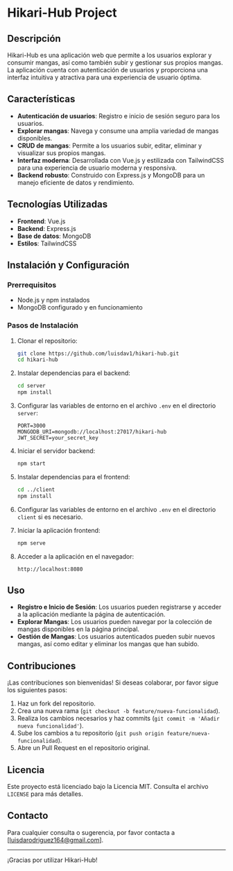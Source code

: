 # Hikari-Hub Project

## Descripción

Hikari-Hub es una aplicación web que permite a los usuarios explorar y consumir mangas, así como también subir y gestionar sus propios mangas. La aplicación cuenta con autenticación de usuarios y proporciona una interfaz intuitiva y atractiva para una experiencia de usuario óptima.

## Características

- **Autenticación de usuarios**: Registro e inicio de sesión seguro para los usuarios.
- **Explorar mangas**: Navega y consume una amplia variedad de mangas disponibles.
- **CRUD de mangas**: Permite a los usuarios subir, editar, eliminar y visualizar sus propios mangas.
- **Interfaz moderna**: Desarrollada con Vue.js y estilizada con TailwindCSS para una experiencia de usuario moderna y responsiva.
- **Backend robusto**: Construido con Express.js y MongoDB para un manejo eficiente de datos y rendimiento.

## Tecnologías Utilizadas

- **Frontend**: Vue.js
- **Backend**: Express.js
- **Base de datos**: MongoDB
- **Estilos**: TailwindCSS

## Instalación y Configuración

### Prerrequisitos

- Node.js y npm instalados
- MongoDB configurado y en funcionamiento

### Pasos de Instalación

1. Clonar el repositorio:
   ```bash
   git clone https://github.com/luisdav1/hikari-hub.git
   cd hikari-hub
   ```

2. Instalar dependencias para el backend:
   ```bash
   cd server
   npm install
   ```

3. Configurar las variables de entorno en el archivo `.env` en el directorio `server`:
   ```
   PORT=3000
   MONGODB_URI=mongodb://localhost:27017/hikari-hub
   JWT_SECRET=your_secret_key
   ```

4. Iniciar el servidor backend:
   ```bash
   npm start
   ```

5. Instalar dependencias para el frontend:
   ```bash
   cd ../client
   npm install
   ```

6. Configurar las variables de entorno en el archivo `.env` en el directorio `client` si es necesario.

7. Iniciar la aplicación frontend:
   ```bash
   npm serve
   ```

8. Acceder a la aplicación en el navegador:
   ```
   http://localhost:8080
   ```

## Uso

- **Registro e Inicio de Sesión**: Los usuarios pueden registrarse y acceder a la aplicación mediante la página de autenticación.
- **Explorar Mangas**: Los usuarios pueden navegar por la colección de mangas disponibles en la página principal.
- **Gestión de Mangas**: Los usuarios autenticados pueden subir nuevos mangas, así como editar y eliminar los mangas que han subido.

## Contribuciones

¡Las contribuciones son bienvenidas! Si deseas colaborar, por favor sigue los siguientes pasos:

1. Haz un fork del repositorio.
2. Crea una nueva rama (`git checkout -b feature/nueva-funcionalidad`).
3. Realiza los cambios necesarios y haz commits (`git commit -m 'Añadir nueva funcionalidad'`).
4. Sube los cambios a tu repositorio (`git push origin feature/nueva-funcionalidad`).
5. Abre un Pull Request en el repositorio original.

## Licencia

Este proyecto está licenciado bajo la Licencia MIT. Consulta el archivo `LICENSE` para más detalles.

## Contacto

Para cualquier consulta o sugerencia, por favor contacta a [luisdarodriguez164@gmail.com].

---

¡Gracias por utilizar Hikari-Hub!

